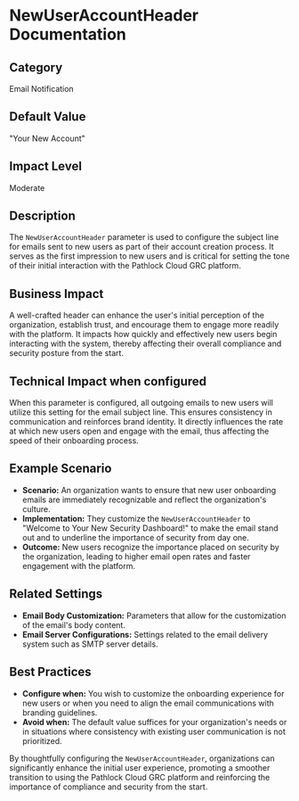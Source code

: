 # NewUserAccountHeader Documentation

## Category
Email Notification

## Default Value
"Your New Account"

## Impact Level
Moderate

## Description
The `NewUserAccountHeader` parameter is used to configure the subject line for emails sent to new users as part of their account creation process. It serves as the first impression to new users and is critical for setting the tone of their initial interaction with the Pathlock Cloud GRC platform.

## Business Impact
A well-crafted header can enhance the user's initial perception of the organization, establish trust, and encourage them to engage more readily with the platform. It impacts how quickly and effectively new users begin interacting with the system, thereby affecting their overall compliance and security posture from the start.

## Technical Impact when configured
When this parameter is configured, all outgoing emails to new users will utilize this setting for the email subject line. This ensures consistency in communication and reinforces brand identity. It directly influences the rate at which new users open and engage with the email, thus affecting the speed of their onboarding process.

## Example Scenario
- **Scenario:** An organization wants to ensure that new user onboarding emails are immediately recognizable and reflect the organization's culture.
- **Implementation:** They customize the `NewUserAccountHeader` to "Welcome to Your New Security Dashboard!" to make the email stand out and to underline the importance of security from day one.
- **Outcome:** New users recognize the importance placed on security by the organization, leading to higher email open rates and faster engagement with the platform.

## Related Settings
- **Email Body Customization:** Parameters that allow for the customization of the email's body content.
- **Email Server Configurations:** Settings related to the email delivery system such as SMTP server details.

## Best Practices
- **Configure when:** You wish to customize the onboarding experience for new users or when you need to align the email communications with branding guidelines.
- **Avoid when:** The default value suffices for your organization's needs or in situations where consistency with existing user communication is not prioritized.

By thoughtfully configuring the `NewUserAccountHeader`, organizations can significantly enhance the initial user experience, promoting a smoother transition to using the Pathlock Cloud GRC platform and reinforcing the importance of compliance and security from the start.